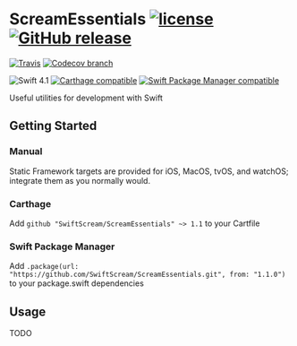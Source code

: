 # ScreamEssentials [![license](https://img.shields.io/github/license/SwiftScream/ScreamEssentials.svg)](https://raw.githubusercontent.com/SwiftScream/ScreamEssentials/master/LICENSE) [![GitHub release](https://img.shields.io/github/release/SwiftScream/ScreamEssentials.svg)](https://github.com/SwiftScream/ScreamEssentials/releases/latest)


[![Travis](https://api.travis-ci.com/SwiftScream/ScreamEssentials.svg?branch=master)](https://travis-ci.com/SwiftScream/ScreamEssentials)
[![Codecov branch](https://img.shields.io/codecov/c/github/SwiftScream/ScreamEssentials/master.svg)](https://codecov.io/gh/SwiftScream/ScreamEssentials/branch/master)

![Swift 4.1](https://img.shields.io/badge/swift-4.1-4BC51D.svg?style=flat)
[![Carthage compatible](https://img.shields.io/badge/Carthage-compatible-4BC51D.svg?style=flat)](https://github.com/Carthage/Carthage)
[![Swift Package Manager compatible](https://img.shields.io/badge/Swift%20Package%20Manager-compatible-4BC51D.svg?style=flat)](https://swift.org/package-manager/)

Useful utilities for development with Swift

## Getting Started

### Manual
Static Framework targets are provided for iOS, MacOS, tvOS, and watchOS; integrate them as you normally would.

### Carthage
Add `github "SwiftScream/ScreamEssentials" ~> 1.1` to your Cartfile

### Swift Package Manager
Add `.package(url: "https://github.com/SwiftScream/ScreamEssentials.git", from: "1.1.0")` to your package.swift dependencies

## Usage

TODO
